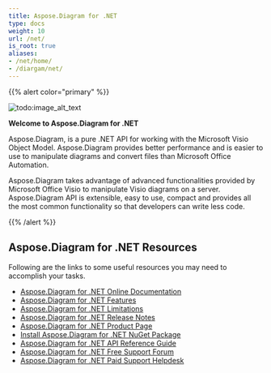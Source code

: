 ```yaml
---
title: Aspose.Diagram for .NET
type: docs
weight: 10
url: /net/
is_root: true
aliases:
- /net/home/
- /diargam/net/
---
```


{{% alert color="primary" %}} 

![todo:image_alt_text](home_1.png)

**Welcome to Aspose.Diagram for .NET**

Aspose.Diagram, is a pure .NET API for working with the Microsoft Visio Object Model. Aspose.Diagram provides better performance and is easier to use to manipulate diagrams and convert files than Microsoft Office Automation.

Aspose.Diagram takes advantage of advanced functionalities provided by Microsoft Office Visio to manipulate Visio diagrams on a server. Aspose.Diagram API is extensible, easy to use, compact and provides all the most common functionality so that developers can write less code.

{{% /alert %}} 
## **Aspose.Diagram for .NET Resources**
Following are the links to some useful resources you may need to accomplish your tasks.

- [Aspose.Diagram for .NET Online Documentation](/diagram/net/)
- [Aspose.Diagram for .NET Features](/diagram/net/product-overview/#productoverview-richfeatures)
- [Aspose.Diagram for .NET Limitations](/diagram/net/why-not-automation/)
- [Aspose.Diagram for .NET Release Notes](/diagram/net/release-notes/)
- [Aspose.Diagram for .NET Product Page](https://products.aspose.com/diagram/net/)
- [Install Aspose.Diagram for .NET NuGet Package](https://www.nuget.org/packages/Aspose.Diagram/)
- [Aspose.Diagram for .NET API Reference Guide](https://apireference.aspose.com/diagram/net)
- [Aspose.Diagram for .NET Free Support Forum](https://forum.aspose.com/c/diagram/17)
- [Aspose.Diagram for .NET Paid Support Helpdesk](https://helpdesk.aspose.com/)
